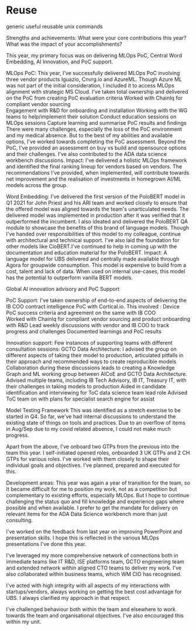 # Reuse
generic useful reusable unix commands



Strengths and achievements: What were your core contributions this year? What was the impact of your accomplishments?

This year, my primary focus was on delivering MLOps PoC, Central Word Embedding, AI Innovation, and PoC support.  

MLOps PoC: This year, I've successfully delivered  MLOps PoC involving three vendor products Iguazio, Cnvrg.io and AzureML. Though Azure ML was not part of the initial consideration, I included it to access MLOps alignment with strategic MS Cloud. I've taken total ownership and delivered on the 
PoC from creating PoC evaluation criteria
Worked with ChainIq for compliant vendor sourcing   
Engagement with R&D for onboarding and installation
Working with the WG teams to help/implement their solution
Conduct education sessions on MLOps sessions 
Capture learning and summarise PoC results and findings 
There were many challenges, especially the loss of the PoC environment and my medical absence. But to the best of my abilities and available options, I've worked towards completing the PoC assessment.
Beyond the PoC, I've provided an assessment on buy vs build and opensource options and their challenges. I've also contributed to the ADA data science workbench discussions. 
Impact: I've delivered a holistic MLOps framework and identified the final ranking lineup for vendors based on vendors. The recommendations I've provided, when implemented, will contribute towards net improvement and the realisation of investments in homegrown AI/ML models across the group. 

Word Embedding: I've delivered the first version of the PoloBERT model in Q1 2021 for John Priest and his ARI team and worked closely to ensure that the offered model was aligned towards the team's unarticulated needs. The delivered model was implemented in production after it was verified that it outperformed the incumbent. I also ideated and delivered the PoloBERT QA module to showcase the benefits of this brand of language models. Though I've handed over responsibilities of this model to my colleague, continue with architectural and technical support. I've also laid the foundation for other models like CioBERT.I've continued to help in coming up with the documentation and education material for the PoloBERT. 
Impact: A language model for UBS delivered and centrally made available through Agora for groupwide consumption. This model is expensive to build from a cost, talent and lack of data. When used on internal use-cases, this model has the potential to outperform vanilla BERT models.

Global AI innovation advisory and PoC Support

PoC Support: I've taken ownership of end-to-end aspects of delivering the IB COO contract intelligence PoC with Cortical.io. This involved :
Device PoC success criteria and  agreement on the same with IB COO  
Worked with ChainIq for compliant vendor sourcing and product onboarding with R&D
Lead weekly discussions with vendor and IB COO to track progress and challenges 
Documented learnings and PoC results
  
Innovation support:
Few instances of supporting teams with different consultation sessions:
GCTO Data Architecture: I advised the group on different aspects of  taking their model to production, articulated pitfalls in their approach and recommended ways to create reproducible models
Collaboration during these discussions leads to creating a Knowledge Graph and ML working group between AICoE and GCTO Data Architecture. 
Advised multiple teams, including IB Tech Advisory, IB IT, Treasury IT, with their challenges in taking models to production 
Aided in candidate identification and interviewing for ToC data science team lead role
 Advised ToC team on with plans for specialist search engine for assist

Model Testing Framework
This was identified as a stretch exercise to be started in Q4. So far, we've had internal discussions to understand the existing state of things on tools and practices. Due to an overflow of items in Aug/Sep due to my covid related absence, I could not make much progress.

Apart from the above, I've onboard two GTPs from the previous into the team this year. I self-initiated opened roles, onboarded 3 UK GTPs and 2 CH GTPs for various roles.  I've worked with them closely to shape their individual goals and objectives. I've planned, prepared and executed for this. 

Development areas: 
This year was again a year of transition for the team, so It became difficult for me to position my work, not as a competition but complementary to existing efforts, especially MLOps. But I hope to continue challenging the status quo and fill knowledge and experience gaps where possible and when available. I prefer to get the mandate for delivery on relevant items for the ADA Data Science workbench more than just consulting.  

I've worked on the feedback from last year on improving PowerPoint and presentation skills. I hope this is reflected in the various MLOps presentations I've done this year. 


I've leveraged my more comprehensive network of connections both in immediate teams like IT R&D, ISE platforms team, GCTO engineering team and extended network within aligned CTO teams to deliver my work.
I've also collaborated within business teams, which WM CIO has recognised.    

I've acted with high integrity with all aspects of my interactions with startups/vendors, always working on getting the best cost advantage for UBS.  I always clarified my approach in that respect.

I've challenged behaviour both within the team and elsewhere to work towards the team and organisational objectives. I've also encouraged this within my unit. 
